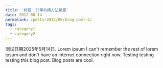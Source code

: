 ```yaml
---
title: '标题：25年约绳方法新版'
date: 2012-08-14
permalink: /posts/2012/08/blog-post-1/
tags:
  - category1
  - category2
---
```


测试日期2025年5月14日. Lorem ipsum I can't remember the rest of lorem ipsum and don't have an internet connection right now. Testing testing testing this blog post. Blog posts are cool.
